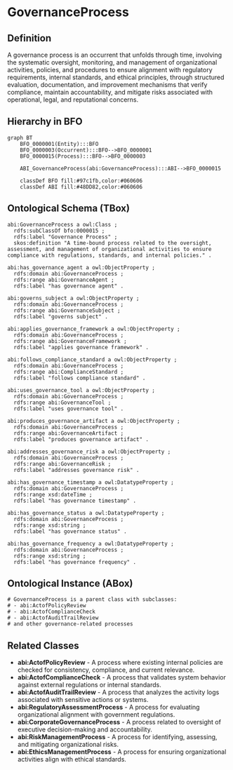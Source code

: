 # GovernanceProcess

## Definition
A governance process is an occurrent that unfolds through time, involving the systematic oversight, monitoring, and management of organizational activities, policies, and procedures to ensure alignment with regulatory requirements, internal standards, and ethical principles, through structured evaluation, documentation, and improvement mechanisms that verify compliance, maintain accountability, and mitigate risks associated with operational, legal, and reputational concerns.

## Hierarchy in BFO
```mermaid
graph BT
    BFO_0000001(Entity):::BFO
    BFO_0000003(Occurrent):::BFO-->BFO_0000001
    BFO_0000015(Process):::BFO-->BFO_0000003
    
    ABI_GovernanceProcess(abi:GovernanceProcess):::ABI-->BFO_0000015
    
    classDef BFO fill:#97c1fb,color:#060606
    classDef ABI fill:#48DD82,color:#060606
```

## Ontological Schema (TBox)
```turtle
abi:GovernanceProcess a owl:Class ;
  rdfs:subClassOf bfo:0000015 ;
  rdfs:label "Governance Process" ;
  skos:definition "A time-bound process related to the oversight, assessment, and management of organizational activities to ensure compliance with regulations, standards, and internal policies." .

abi:has_governance_agent a owl:ObjectProperty ;
  rdfs:domain abi:GovernanceProcess ;
  rdfs:range abi:GovernanceAgent ;
  rdfs:label "has governance agent" .

abi:governs_subject a owl:ObjectProperty ;
  rdfs:domain abi:GovernanceProcess ;
  rdfs:range abi:GovernanceSubject ;
  rdfs:label "governs subject" .

abi:applies_governance_framework a owl:ObjectProperty ;
  rdfs:domain abi:GovernanceProcess ;
  rdfs:range abi:GovernanceFramework ;
  rdfs:label "applies governance framework" .

abi:follows_compliance_standard a owl:ObjectProperty ;
  rdfs:domain abi:GovernanceProcess ;
  rdfs:range abi:ComplianceStandard ;
  rdfs:label "follows compliance standard" .

abi:uses_governance_tool a owl:ObjectProperty ;
  rdfs:domain abi:GovernanceProcess ;
  rdfs:range abi:GovernanceTool ;
  rdfs:label "uses governance tool" .

abi:produces_governance_artifact a owl:ObjectProperty ;
  rdfs:domain abi:GovernanceProcess ;
  rdfs:range abi:GovernanceArtifact ;
  rdfs:label "produces governance artifact" .

abi:addresses_governance_risk a owl:ObjectProperty ;
  rdfs:domain abi:GovernanceProcess ;
  rdfs:range abi:GovernanceRisk ;
  rdfs:label "addresses governance risk" .

abi:has_governance_timestamp a owl:DatatypeProperty ;
  rdfs:domain abi:GovernanceProcess ;
  rdfs:range xsd:dateTime ;
  rdfs:label "has governance timestamp" .

abi:has_governance_status a owl:DatatypeProperty ;
  rdfs:domain abi:GovernanceProcess ;
  rdfs:range xsd:string ;
  rdfs:label "has governance status" .

abi:has_governance_frequency a owl:DatatypeProperty ;
  rdfs:domain abi:GovernanceProcess ;
  rdfs:range xsd:string ;
  rdfs:label "has governance frequency" .
```

## Ontological Instance (ABox)
```turtle
# GovernanceProcess is a parent class with subclasses:
# - abi:ActofPolicyReview
# - abi:ActofComplianceCheck
# - abi:ActofAuditTrailReview
# and other governance-related processes
```

## Related Classes
- **abi:ActofPolicyReview** - A process where existing internal policies are checked for consistency, compliance, and current relevance.
- **abi:ActofComplianceCheck** - A process that validates system behavior against external regulations or internal standards.
- **abi:ActofAuditTrailReview** - A process that analyzes the activity logs associated with sensitive actions or systems.
- **abi:RegulatoryAssessmentProcess** - A process for evaluating organizational alignment with government regulations.
- **abi:CorporateGovernanceProcess** - A process related to oversight of executive decision-making and accountability.
- **abi:RiskManagementProcess** - A process for identifying, assessing, and mitigating organizational risks.
- **abi:EthicsManagementProcess** - A process for ensuring organizational activities align with ethical standards. 